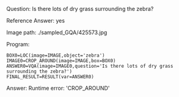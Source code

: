 Question: Is there lots of dry grass surrounding the zebra?

Reference Answer: yes

Image path: ./sampled_GQA/425573.jpg

Program:

```
BOX0=LOC(image=IMAGE,object='zebra')
IMAGE0=CROP_AROUND(image=IMAGE,box=BOX0)
ANSWER0=VQA(image=IMAGE0,question='Is there lots of dry grass surrounding the zebra?')
FINAL_RESULT=RESULT(var=ANSWER0)
```
Answer: Runtime error: 'CROP_AROUND'

